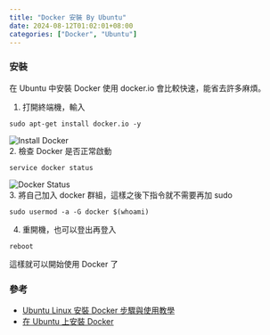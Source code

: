 ```yaml
---
title: "Docker 安裝 By Ubuntu"
date: 2024-08-12T01:02:01+08:00
categories: ["Docker", "Ubuntu"]
---
```

### 安裝
在 Ubuntu 中安裝 Docker 使用 docker.io 會比較快速，能省去許多麻煩。  
1. 打開終端機，輸入  
```shell
sudo apt-get install docker.io -y
```
![Install Docker](/images/Docker/Install.jpg "Install Docker")  
2. 檢查 Docker 是否正常啟動
```shell
service docker status
```
![Docker Status](/images/Docker/Docker_Status.jpg "Docker Status")  
3. 將自己加入 docker 群組，這樣之後下指令就不需要再加 sudo
```shell
sudo usermod -a -G docker $(whoami)
```
4. 重開機，也可以登出再登入
```shell
reboot
```
這樣就可以開始使用 Docker 了

### 參考
- [Ubuntu Linux 安裝 Docker 步驟與使用教學](https://blog.gtwang.org/virtualization/ubuntu-linux-install-docker-tutorial/)  
- [在 Ubuntu 上安裝 Docker](https://how.wtf/installing-docker-on-ubuntu.html)  